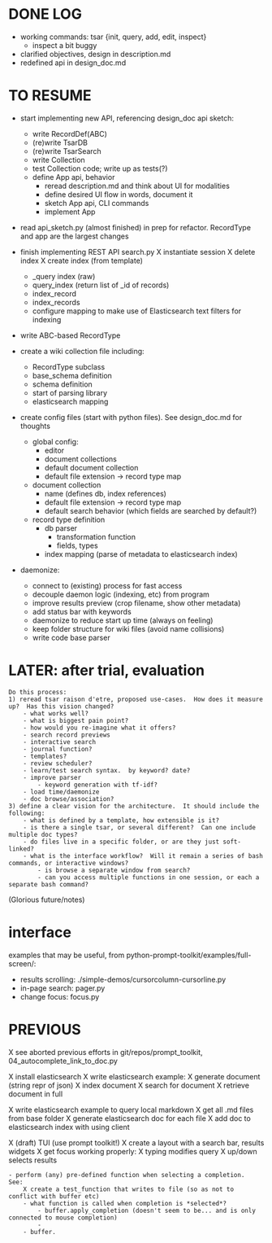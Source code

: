 # DONE LOG
- working commands: tsar {init, query, add, edit, inspect}
    - inspect a bit buggy
- clarified objectives, design in description.md
- redefined api in design_doc.md

# TO RESUME
- start implementing new API, referencing design_doc api sketch:
    - write RecordDef(ABC)
    - (re)write TsarDB
    - (re)write TsarSearch
    - write Collection
    - test Collection code; write up as tests(?)
    - define App api, behavior
        - reread description.md and think about UI for modalities
        - define desired UI flow in words, document it
        - sketch App api, CLI commands
        - implement App


- read api_sketch.py (almost finished) in prep for refactor.  RecordType and app are the largest changes
- finish implementing REST API search.py
    X instantiate session
    X delete index
    X create index (from template)
    - \_query index (raw)
    - query_index (return list of \_id of records)
    - index_record
    - index_records
    - configure mapping to make use of Elasticsearch text filters for indexing

- write ABC-based RecordType
- create a wiki collection file including:
    - RecordType subclass
    - base_schema definition
    - schema definition
    - start of parsing library
    - elasticsearch mapping

- create config files (start with python files).  See design_doc.md for thoughts
    - global config:
        - editor
        - document collections
        - default document collection
        - default file extension -> record type map
    - document collection
        - name (defines db, index references)
        - default file extension -> record type map
        - default search behavior (which fields are searched by default?)
    - record type definition
        - db parser
            - transformation function
            - fields, types
        - index mapping (parse of metadata to elasticsearch index)

- daemonize:
    - connect to (existing) process for fast access
    - decouple daemon logic (indexing, etc) from program
    - improve results preview (crop filename, show other metadata)
    - add status bar with keywords
    - daemonize to reduce start up time (always on feeling)
    - keep folder structure for wiki files (avoid name collisions)
    - write code base parser


# LATER: after trial, evaluation
    Do this process:
    1) reread tsar raison d'etre, proposed use-cases.  How does it measure up?  Has this vision changed?
        - what works well?
        - what is biggest pain point?
        - how would you re-imagine what it offers?
        - search record previews
        - interactive search
        - journal function?
        - templates?
        - review scheduler?
        - learn/test search syntax.  by keyword? date?
        - improve parser
            - keyword generation with tf-idf?
        - load time/daemonize
        - doc browse/association?
    3) define a clear vision for the architecture.  It should include the following:
        - what is defined by a template, how extensible is it?
        - is there a single tsar, or several different?  Can one include multiple doc types?
        - do files live in a specific folder, or are they just soft-linked?
        - what is the interface workflow?  Will it remain a series of bash commands, or interactive windows?
            - is browse a separate window from search?
            - can you access multiple functions in one session, or each a separate bash command?


(Glorious future/notes)

# interface
examples that may be useful, from python-prompt-toolkit/examples/full-screen/:
- results scrolling: ./simple-demos/cursorcolumn-cursorline.py
- in-page search: pager.py
- change focus: focus.py


# PREVIOUS
X see aborted previous efforts in git/repos/prompt_toolkit, 04_autocomplete_link_to_doc.py

X install elasticsearch
X write elasticsearch example:
    X generate document (string repr of json)
    X index document
    X search for document
    X retrieve document in full

X write elasticsearch example to query local markdown
    X get all .md files from base folder
    X generate elasticsearch doc for each file
    X add doc to elasticsearch index with using client

X (draft) TUI (use prompt toolkit!)
    X create a layout with a search bar, results widgets
    X get focus working properly:
        X typing modifies query
        X up/down selects results

    - perform (any) pre-defined function when selecting a completion.  See:
        X create a test_function that writes to file (so as not to conflict with buffer etc)
        - what function is called when completion is *selected*?
            - buffer.apply_completion (doesn't seem to be... and is only connected to mouse completion)
            -
        - buffer.
